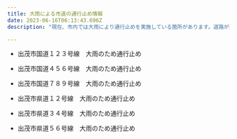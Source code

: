```yaml
---
title: 大雨による市道の通行止め情報
date: 2023-06-16T06:13:43.696Z
description: "現在、市内では大雨により通行止めを実施している箇所があります。道路が冠水している場合は、不用意に進入せず、迂回するなどの危険回避を優先するようお願いします。"

---
```



- 出茂市国道１２３号線　大雨のため通行止め

- 出茂市国道４５６号線　大雨のため通行止め

- 出茂市国道７８９号線　大雨のため通行止め

- 出茂市県道１２号線　大雨のため通行止め

- 出茂市県道３４号線　大雨のため通行止め

- 出茂市県道５６号線　大雨のため通行止め
